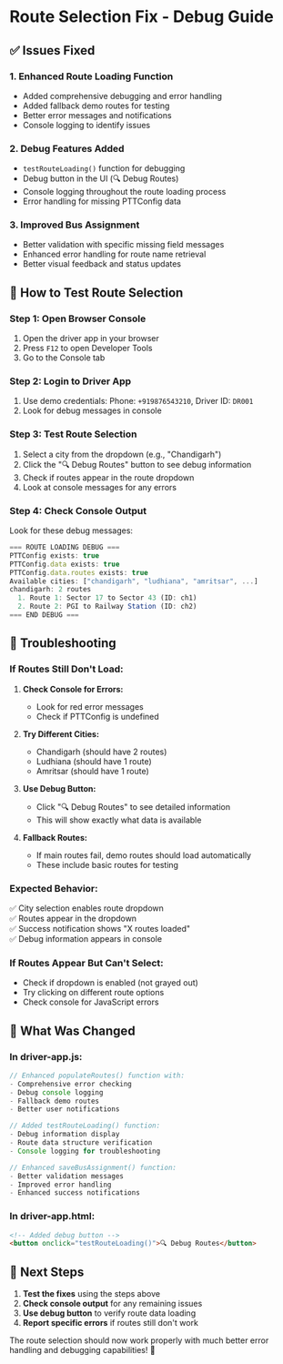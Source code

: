 # Route Selection Fix - Debug Guide

## ✅ Issues Fixed

### 1. **Enhanced Route Loading Function**
- Added comprehensive debugging and error handling
- Added fallback demo routes for testing
- Better error messages and notifications
- Console logging to identify issues

### 2. **Debug Features Added**
- `testRouteLoading()` function for debugging
- Debug button in the UI (🔍 Debug Routes)
- Console logging throughout the route loading process
- Error handling for missing PTTConfig data

### 3. **Improved Bus Assignment**
- Better validation with specific missing field messages
- Enhanced error handling for route name retrieval
- Better visual feedback and status updates

## 🔧 How to Test Route Selection

### **Step 1: Open Browser Console**
1. Open the driver app in your browser
2. Press `F12` to open Developer Tools
3. Go to the Console tab

### **Step 2: Login to Driver App**
1. Use demo credentials: Phone: `+919876543210`, Driver ID: `DR001`
2. Look for debug messages in console

### **Step 3: Test Route Selection**
1. Select a city from the dropdown (e.g., "Chandigarh")
2. Click the "🔍 Debug Routes" button to see debug information
3. Check if routes appear in the route dropdown
4. Look at console messages for any errors

### **Step 4: Check Console Output**
Look for these debug messages:
```javascript
=== ROUTE LOADING DEBUG ===
PTTConfig exists: true
PTTConfig.data exists: true
PTTConfig.data.routes exists: true
Available cities: ["chandigarh", "ludhiana", "amritsar", ...]
chandigarh: 2 routes
  1. Route 1: Sector 17 to Sector 43 (ID: ch1)
  2. Route 2: PGI to Railway Station (ID: ch2)
=== END DEBUG ===
```

## 🚨 Troubleshooting

### **If Routes Still Don't Load:**

1. **Check Console for Errors:**
   - Look for red error messages
   - Check if PTTConfig is undefined

2. **Try Different Cities:**
   - Chandigarh (should have 2 routes)
   - Ludhiana (should have 1 route)
   - Amritsar (should have 1 route)

3. **Use Debug Button:**
   - Click "🔍 Debug Routes" to see detailed information
   - This will show exactly what data is available

4. **Fallback Routes:**
   - If main routes fail, demo routes should load automatically
   - These include basic routes for testing

### **Expected Behavior:**
✅ City selection enables route dropdown  
✅ Routes appear in the dropdown  
✅ Success notification shows "X routes loaded"  
✅ Debug information appears in console  

### **If Routes Appear But Can't Select:**
- Check if dropdown is enabled (not grayed out)
- Try clicking on different route options
- Check console for JavaScript errors

## 📝 What Was Changed

### **In driver-app.js:**
```javascript
// Enhanced populateRoutes() function with:
- Comprehensive error checking
- Debug console logging
- Fallback demo routes
- Better user notifications

// Added testRouteLoading() function:
- Debug information display
- Route data structure verification
- Console logging for troubleshooting

// Enhanced saveBusAssignment() function:
- Better validation messages
- Improved error handling
- Enhanced success notifications
```

### **In driver-app.html:**
```html
<!-- Added debug button -->
<button onclick="testRouteLoading()">🔍 Debug Routes</button>
```

## 🎯 Next Steps

1. **Test the fixes** using the steps above
2. **Check console output** for any remaining issues
3. **Use debug button** to verify route data loading
4. **Report specific errors** if routes still don't work

The route selection should now work properly with much better error handling and debugging capabilities! 🎉